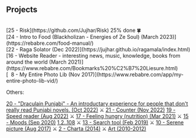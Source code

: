 
## Projects

<br>
[25 - Risk](https://github.com/Jujhar/Risk) 25% done 🍀
<br>
[24 - Intro to Food (Blackholizan - Energies of Ze Soul) (March 2023)](https://rebabre.com/food-manual/)
<br>
[22 - Raga Solator (Dec 2022)](https://jujhar.github.io/ragamala/index.html)
<br>
[16 - Website Reader - interesting news, music, knowledge, books from around the world (March 2021)](https://www.rebabre.com/Bookmarks%20%C2%B7%20Liesure.html)
<br>
[&nbsp;&nbsp;8 - My Entire Photo Lib (Nov 2017)](https://www.rebabre.com/app/my-entire-photo-lib-vid/)
<br>

Others: 

[20 - "Draculain Punjabi" - An introductary experience for people that don't really read Punjabi novels. (Oct 2022)](https://www.rebabre.com/draculain.punjabi/)  ⚔
[21 - Counter (Nov 2022)](https://jujhar.github.io/simple-persistent-counter/)
[19 - Speed reader (Aug 2022)](https://jujhar.github.io/Reader/) ⚔
[17 - Feeling hungry (nutrition) (Mar 2021)](https://www.rebabre.com/100p-nutrition.html)  ⚔
[15 - Moods (Sep 2020)](https://www.rebabre.com/app/stars/) [1,2..108](https://www.rebabre.com/images/stars.gif)  ⚔
[13 - Search tool (Feb 2019)](https://www.rebabre.com/search.html)  ⚔
[10 - Serene picture (Aug 2017)](http://jujharpannu.com/site/content/wltdo.php)  ⚔
[2 - Charta (2014)](https://www.rebabre.com/app/charta/)  ⚔
[Art (2010-2012)](http://www.jujharpannu.com/index.php)
<!--[16 - Website reader - interesting news, music, knowledge, books from around the world (Mar 2021)](https://www.rebabre.com/Bookmarks%20%C2%B7%20Liesure.html)  ⚔-->

